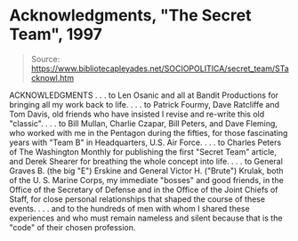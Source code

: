# Acknowledgments, "The Secret Team", 1997

> Source: https://www.bibliotecapleyades.net/SOCIOPOLITICA/secret_team/STacknowl.htm

ACKNOWLEDGMENTS . . . to Len Osanic and all at Bandit Productions for bringing all my work back to life.
. . . to Patrick Fourmy, Dave Ratcliffe and Tom Davis, old friends who have insisted I revise and re-write this old "classic".
. . . to Bill Mullan, Charlie Czapar, Bill Peters, and Dave Fleming, who worked with me in the Pentagon during the fifties, for those fascinating years with "Team B" in Headquarters, U.S. Air Force.
. . . to Charles Peters of The Washington Monthly for publishing the first "Secret Team" article, and Derek Shearer for breathing the whole concept into life.
. . . to General Graves B. (the big "E") Erskine and General Victor H. ("Brute") Krulak, both of the U. S. Marine Corps, my immediate "bosses" and good friends, in the Office of the Secretary of Defense and in the Office of the Joint Chiefs of Staff, for close personal relationships that shaped the course of these events.
. . . and to the hundreds of men with whom I shared these experiences and who must remain nameless and silent because that is the "code" of their chosen profession.
